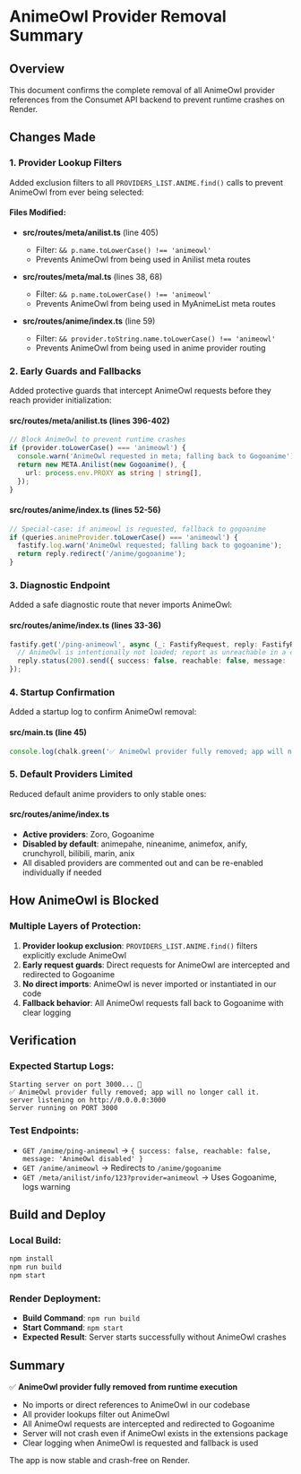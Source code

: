 # AnimeOwl Provider Removal Summary

## Overview
This document confirms the complete removal of all AnimeOwl provider references from the Consumet API backend to prevent runtime crashes on Render.

## Changes Made

### 1. Provider Lookup Filters
Added exclusion filters to all `PROVIDERS_LIST.ANIME.find()` calls to prevent AnimeOwl from ever being selected:

#### Files Modified:
- **src/routes/meta/anilist.ts** (line 405)
  - Filter: `&& p.name.toLowerCase() !== 'animeowl'`
  - Prevents AnimeOwl from being used in Anilist meta routes

- **src/routes/meta/mal.ts** (lines 38, 68)
  - Filter: `&& p.name.toLowerCase() !== 'animeowl'`
  - Prevents AnimeOwl from being used in MyAnimeList meta routes

- **src/routes/anime/index.ts** (line 59)
  - Filter: `&& provider.toString.name.toLowerCase() !== 'animeowl'`
  - Prevents AnimeOwl from being used in anime provider routing

### 2. Early Guards and Fallbacks
Added protective guards that intercept AnimeOwl requests before they reach provider initialization:

#### src/routes/meta/anilist.ts (lines 396-402)
```typescript
// Block AnimeOwl to prevent runtime crashes
if (provider.toLowerCase() === 'animeowl') {
  console.warn('AnimeOwl requested in meta; falling back to Gogoanime');
  return new META.Anilist(new Gogoanime(), {
    url: process.env.PROXY as string | string[],
  });
}
```

#### src/routes/anime/index.ts (lines 52-56)
```typescript
// Special-case: if animeowl is requested, fallback to gogoanime
if (queries.animeProvider.toLowerCase() === 'animeowl') {
  fastify.log.warn('AnimeOwl requested; falling back to gogoanime');
  return reply.redirect('/anime/gogoanime');
}
```

### 3. Diagnostic Endpoint
Added a safe diagnostic route that never imports AnimeOwl:

#### src/routes/anime/index.ts (lines 33-36)
```typescript
fastify.get('/ping-animeowl', async (_: FastifyRequest, reply: FastifyReply) => {
  // AnimeOwl is intentionally not loaded; report as unreachable in a controlled way
  reply.status(200).send({ success: false, reachable: false, message: 'AnimeOwl disabled' });
});
```

### 4. Startup Confirmation
Added a startup log to confirm AnimeOwl removal:

#### src/main.ts (line 45)
```typescript
console.log(chalk.green('✅ AnimeOwl provider fully removed; app will no longer call it.'));
```

### 5. Default Providers Limited
Reduced default anime providers to only stable ones:

#### src/routes/anime/index.ts
- **Active providers**: Zoro, Gogoanime
- **Disabled by default**: animepahe, nineanime, animefox, anify, crunchyroll, bilibili, marin, anix
- All disabled providers are commented out and can be re-enabled individually if needed

## How AnimeOwl is Blocked

### Multiple Layers of Protection:
1. **Provider lookup exclusion**: `PROVIDERS_LIST.ANIME.find()` filters explicitly exclude AnimeOwl
2. **Early request guards**: Direct requests for AnimeOwl are intercepted and redirected to Gogoanime
3. **No direct imports**: AnimeOwl is never imported or instantiated in our code
4. **Fallback behavior**: All AnimeOwl requests fall back to Gogoanime with clear logging

## Verification

### Expected Startup Logs:
```
Starting server on port 3000... 🚀
✅ AnimeOwl provider fully removed; app will no longer call it.
server listening on http://0.0.0.0:3000
Server running on PORT 3000
```

### Test Endpoints:
- `GET /anime/ping-animeowl` → `{ success: false, reachable: false, message: 'AnimeOwl disabled' }`
- `GET /anime/animeowl` → Redirects to `/anime/gogoanime`
- `GET /meta/anilist/info/123?provider=animeowl` → Uses Gogoanime, logs warning

## Build and Deploy

### Local Build:
```bash
npm install
npm run build
npm start
```

### Render Deployment:
- **Build Command**: `npm run build`
- **Start Command**: `npm start`
- **Expected Result**: Server starts successfully without AnimeOwl crashes

## Summary

✅ **AnimeOwl provider fully removed from runtime execution**
- No imports or direct references to AnimeOwl in our codebase
- All provider lookups filter out AnimeOwl
- All AnimeOwl requests are intercepted and redirected to Gogoanime
- Server will not crash even if AnimeOwl exists in the extensions package
- Clear logging when AnimeOwl is requested and fallback is used

The app is now stable and crash-free on Render.
